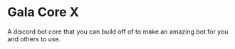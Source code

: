 # Gala Core X
 A discord bot core that you can build off of to make an amazing bot for you and others to use.
